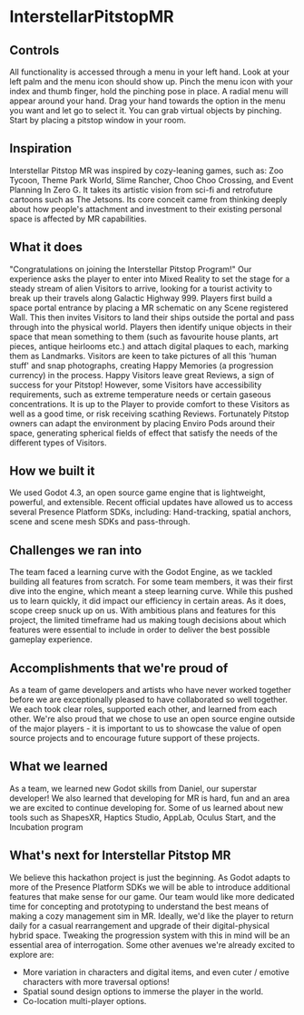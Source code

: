 # InterstellarPitstopMR

## Controls
All functionality is accessed through a menu in your left hand. Look at your left palm and the menu icon should show up. Pinch the menu icon with your index and thumb finger, hold the pinching pose in place. A radial menu will appear around your hand. Drag your hand towards the option in the menu you want and let go to select it.
You can grab virtual objects by pinching. Start by placing a pitstop window in your room.

## Inspiration
Interstellar Pitstop MR was inspired by cozy-leaning games, such as: Zoo Tycoon, Theme Park World, Slime Rancher, Choo Choo Crossing, and Event Planning In Zero G. It takes its artistic vision from sci-fi and retrofuture cartoons such as The Jetsons. Its core conceit came from thinking deeply about how people's attachment and investment to their existing personal space is affected by MR capabilities.

## What it does
"Congratulations on joining the Interstellar Pitstop Program!" Our experience asks the player to enter into Mixed Reality to set the stage for a steady stream of alien Visitors to arrive, looking for a tourist activity to break up their travels along Galactic Highway 999. Players first build a space portal entrance by placing a MR schematic on any Scene registered Wall. This then invites Visitors to land their ships outside the portal and pass through into the physical world. Players then identify unique objects in their space that mean something to them (such as favourite house plants, art pieces, antique heirlooms etc.) and attach digital plaques to each, marking them as Landmarks. Visitors are keen to take pictures of all this 'human stuff' and snap photographs, creating Happy Memories (a progression currency) in the process. Happy Visitors leave great Reviews, a sign of success for your Pitstop! However, some Visitors have accessibility requirements, such as extreme temperature needs or certain gaseous concentrations. It is up to the Player to provide comfort to these Visitors as well as a good time, or risk receiving scathing Reviews. Fortunately Pitstop owners can adapt the environment by placing Enviro Pods around their space, generating spherical fields of effect that satisfy the needs of the different types of Visitors. 

## How we built it
We used Godot 4.3, an open source game engine that is lightweight, powerful, and extensible. Recent official updates have allowed us to access several Presence Platform SDKs, including: Hand-tracking, spatial anchors, scene and scene mesh SDKs and pass-through. 

## Challenges we ran into
The team faced a learning curve with the Godot Engine, as we tackled building all features from scratch. For some team members, it was their first dive into the engine, which meant a steep learning curve. While this pushed us to learn quickly, it did impact our efficiency in certain areas.
As it does, scope creep snuck up on us. With ambitious plans and features for this project, the limited timeframe had us making tough decisions about which features were essential to include in order to deliver the best possible gameplay experience.


## Accomplishments that we're proud of
As a team of game developers and artists who have never worked together before we are exceptionally pleased to have collaborated so well together. We each took clear roles, supported each other, and learned from each other. We're also proud that we chose to use an open source engine outside of the major players - it is important to us to showcase the value of open source projects and to encourage future support of these projects. 

## What we learned
As a team, we learned new Godot skills from Daniel, our superstar developer! We also learned that developing for MR is hard, fun and an area we are excited to continue developing for. Some of us learned about new tools such as ShapesXR, Haptics Studio, AppLab, Oculus Start, and the Incubation program

## What's next for Interstellar Pitstop MR
We believe this hackathon project is just the beginning. As Godot adapts to more of the Presence Platform SDKs we will be able to introduce additional features that make sense for our game. Our team would like more dedicated time for concepting and prototyping to understand the best means of making a cozy management sim in MR. Ideally, we'd like the player to return daily for a casual rearrangement and upgrade of their digital-physical hybrid space. Tweaking the progression system with this in mind will be an essential area of interrogation.
Some other avenues we're already excited to explore are:
- More variation in characters and digital items, and even cuter / emotive characters with more traversal options!
- Spatial sound design options to immerse the player in the world.
- Co-location multi-player options.
